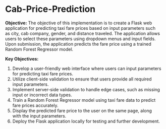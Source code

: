 # Cab-Price-Prediction

**Objective:**
The objective of this implementation is to create a Flask web application for predicting taxi fare prices based on input parameters such as city, cab company, gender, and distance traveled. The application allows users to select these parameters using dropdown menus and input fields. Upon submission, the application predicts the fare price using a trained Random Forest Regressor model.

**Key Objectives:**
1. Develop a user-friendly web interface where users can input parameters for predicting taxi fare prices.
2. Utilize client-side validation to ensure that users provide all required input parameters.
3. Implement server-side validation to handle edge cases, such as missing input or incorrect data types.
4. Train a Random Forest Regressor model using  taxi fare data to predict fare prices accurately.
5. Display the predicted fare price to the user on the same page, along with the input parameters.
6. Deploy the Flask application locally for testing and further development.
